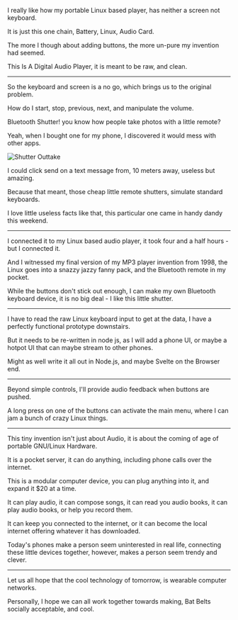 I really like how my portable Linux based player,
has neither a screen not keyboard.

It is just this one chain,
Battery, Linux, Audio Card.

The more I though about adding buttons,
the more un-pure my invention had seemed.

This Is A Digital Audio Player,
it is meant to be raw, and clean.

---

So the keyboard and screen is a no go,
which brings us to the original problem.

How do I start, stop, previous, next,
and manipulate the volume.

Bluetooth Shutter!
you know how people take photos with a little remote?

Yeah, when I bought one for my phone,
I discovered it would mess with other apps.

![Shutter Outtake](/image/poetry-0512-worstphotoever.jpg)

I could click send on a text message from,
10 meters away, useless but amazing.

Because that meant, those cheap little remote shutters,
simulate standard keyboards.

I love little useless facts like that,
this particular one came in handy dandy this weekend.

---

I connected it to my Linux based audio player,
it took four and a half hours - but I connected it.

And I witnessed my final version of my MP3 player invention from 1998,
the Linux goes into a snazzy jazzy fanny pack, and the Bluetooth remote in my pocket.

While the buttons don't stick out enough,
I can make my own Bluetooth keyboard device, it is no big deal - I like this little shutter.

---

I have to read the raw Linux keyboard input to get at the data,
I have a perfectly functional prototype downstairs.

But it needs to be re-written in node js,
as I will add a phone UI, or maybe a hotpot UI that can maybe stream to other phones.

Might as well write it all out in Node.js,
and maybe Svelte on the Browser end.

---

Beyond simple controls,
I'll provide audio feedback when buttons are pushed.

A long press on one of the buttons can activate the main menu,
where I can jam a bunch of crazy Linux things.

---

This tiny invention isn't just about Audio,
it is about the coming of age of portable GNU/Linux Hardware.

It is a pocket server,
it can do anything, including phone calls over the internet.

This is a modular computer device,
you can plug anything into it, and expand it $20 at a time.

It can play audio, it can compose songs,
it can read you audio books, it can play audio books, or help you record them.

It can keep you connected to the internet,
or it can become the local internet offering whatever it has downloaded.

Today's phones make a person seem uninterested in real life,
connecting these little devices together, however, makes a person seem trendy and clever.

---

Let us all hope that the cool technology of tomorrow,
is wearable computer networks.

Personally, I hope we can all work together towards making,
Bat Belts socially acceptable, and cool.
